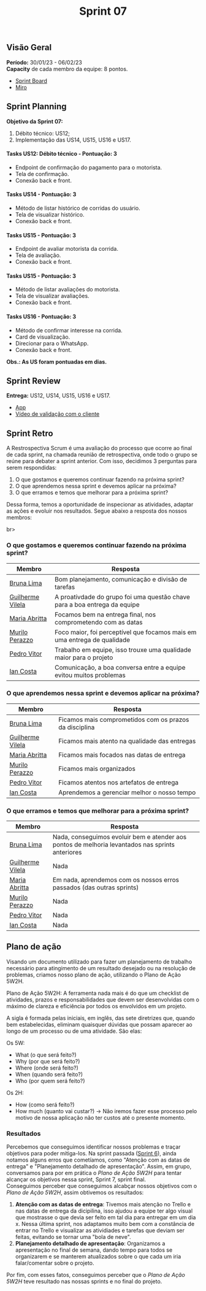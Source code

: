 <h1 align="center"><b>Sprint 07</b></h1>

<br>

## Visão Geral

**Período:** 	30/01/23 - 06/02/23 <br>
**Capacity** de cada membro da equipe: 8 pontos.

- [Sprint Board](https://trello.com/b/hObguyFv/sprint-board)
- [Miro](https://miro.com/app/board/uXjVPFFIyc4=/)

## Sprint Planning

**Objetivo da Sprint 07:**
  1. Débito técnico: US12;
  2. Implementação das US14, US15, US16 e US17.

#### Tasks US12: Débito técnico - Pontuação: 3
  - Endpoint de confirmação do pagamento para o motorista.
  - Tela de confirmação.
  - Conexão back e front.

#### Tasks US14 - Pontuação: 3
  - Método de listar histórico de corridas do usuário.
  - Tela de visualizar histórico.
  - Conexão back e front.

#### Tasks US15 - Pontuação: 3
  - Endpoint de avaliar motorista da corrida.
  - Tela de avaliação.
  - Conexão back e front.

#### Tasks US15 - Pontuação: 3
  - Método de listar avaliações do motorista.
  - Tela de visualizar avaliações.
  - Conexão back e front.

#### Tasks US16 - Pontuação: 3
  - Método de confirmar interesse na corrida.
  - Card de visualização.
  - Direcionar para o WhatsApp.
  - Conexão back e front.

**Obs.: As US foram pontuadas em dias.**

## Sprint Review 

**Entrega:** US12, US14, US15, US16 e US17.
- [App](pages/AppFinal.md)
- [Vídeo de validação com o cliente]()

## Sprint Retro
A Restrospectiva Scrum é uma avaliação do processo que ocorre ao final de cada sprint, na chamada reunião de retrospectiva, onde todo o grupo se reúne para debater a sprint anterior.
Com isso, decidimos 3 perguntas para serem respondidas: <br>
1. O que gostamos e queremos continuar fazendo na próxima sprint?
2. O que aprendemos nessa sprint e devemos aplicar na próxima?
3. O que erramos e temos que melhorar para a próxima sprint? <br>

Dessa forma, temos a oportunidade de inspecionar as atividades, adaptar as ações e evoluir nos resultados. Segue abaixo a resposta dos nossos membros:

br>

### O que gostamos e queremos continuar fazendo na próxima sprint? 
| Membro | Resposta |
| ------ | -------- |
| [Bruna Lima](https://github.com/libruna) |  Bom planejamento, comunicação e divisão de tarefas | 
| [Guilherme Vilela](https://github.com/guivilela7) | A proativdade do grupo foi uma questão chave para a boa entrega da equipe | 
| [Maria Abritta](https://github.com/MariaAbritta) | Focamos bem na entrega final, nos comprometendo com as datas |
| [Murilo Perazzo](https://github.com/murilopbs) | Foco maior, foi perceptível que focamos mais em uma entrega de qualidade |
| [Pedro Vitor](https://github.com/Peedrooo) | Trabalho em equipe, isso trouxe uma qualidade maior para o projeto |
| [Ian Costa](https://github.com/ian-dcg)| Comunicação, a boa conversa entre a equipe evitou muitos problemas |

### O que aprendemos nessa sprint e devemos aplicar na próxima?
| Membro | Resposta |
| ------ | -------- |
| [Bruna Lima](https://github.com/libruna) | Ficamos mais comprometidos com os prazos da disciplina | 
| [Guilherme Vilela](https://github.com/guivilela7) | Ficamos mais atento na qualidade das entregas |
| [Maria Abritta](https://github.com/MariaAbritta) | Ficamos mais focados nas datas de entrega |
| [Murilo Perazzo](https://github.com/murilopbs) | Ficamos mais organizados |
| [Pedro Vitor](https://github.com/Peedrooo) | Ficamos atentos nos artefatos de entrega |
| [Ian Costa](https://github.com/ian-dcg) | Aprendemos a gerenciar melhor o nosso tempo |

### O que erramos e temos que melhorar para a próxima sprint?
| Membro | Resposta |
| ------ | -------- |
| [Bruna Lima](https://github.com/libruna) | Nada, conseguimos evoluir bem e atender aos pontos de melhoria levantados nas sprints anteriores | 
| [Guilherme Vilela](https://github.com/guivilela7) | Nada |
| [Maria Abritta](https://github.com/MariaAbritta) | Em nada, aprendemos com os nossos erros passados (das outras sprints) |
| [Murilo Perazzo](https://github.com/murilopbs) | Nada |
| [Pedro Vitor](https://github.com/Peedrooo) | Nada |
| [Ian Costa](https://github.com/ian-dcg) | Nada |

## Plano de ação 
Visando um documento utilizado para fazer um planejamento de trabalho necessário para atingimento de um resultado desejado ou na resolução de problemas, criamos nosso plano de ação, utilizando o Plano de Ação 5W2H.

Plano de Ação 5W2H: A ferramenta nada mais é do que um checklist de atividades, prazos e responsabilidades que devem ser desenvolvidas com o máximo de clareza e eficiência por todos os envolvidos em um projeto.

A sigla é formada pelas iniciais, em inglês, das sete diretrizes que, quando bem estabelecidas, eliminam quaisquer dúvidas que possam aparecer ao longo de um processo ou de uma atividade. São elas: <br>

Os 5W:

* What (o que será feito?)
* Why (por que será feito?)
* Where (onde será feito?)
* When (quando será feito?)
* Who (por quem será feito?)<br>

Os 2H:

* How (como será feito?)
* How much (quanto vai custar?) -> Não iremos fazer esse processo pelo motivo de nossa aplicação não ter custos até o presente momento.

### Resultados
Percebemos que conseguimos identificar nossos problemas e traçar objetivos para poder mitiga-los. Na sprint passada ([Sprint 6](docs/pages/Sprint06.md)), ainda notamos alguns erros que cometíamos, como "Atenção com as datas de entrega" e "Planejamento detalhado de apresentação". Assim, em grupo, conversamos para por em prática o *Plano de Ação 5W2H* para tentar alcançar os objetivos nessa sprint, Sprint 7, sprint final. <br>
Conseguimos perceber que conseguimos alcabçar nossos objetivos com o *Plano de Ação 5W2H*, assim obtivemos os resultados:
1. **Atenção com as datas de entrega**: Tivemos mais atenção no Trello e nas datas de entrega da dicipilina, isso ajudou a equipe ter algo visual que mostrasse o que devia ser feito em tal dia para entregar em um dia x. Nessa última sprint, nos adaptamos muito bem com a constância de entrar no Trello e visualizar as atividiades e tarefas que deviam ser feitas, evitando se tornar uma "bola de neve". 
2. **Planejamento detalhado de apresentação**: Organizamos a apresentação no final de semana, dando tempo para todos se organizarem e se manterem atualizados sobre o que cada um iria falar/comentar sobre o projeto. <br>

Por fim, com esses fatos, conseguimos perceber que o *Plano de Ação 5W2H* teve resultado nas nossas sprints e no final do projeto.
